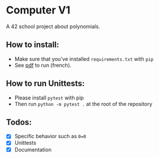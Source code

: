 Computer V1
===========

A 42 school project about polynomials.


How to install:
-------------

- Make sure that you've installed `requirements.txt` with `pip`
- See [pdf](computorv1.fr.pdf) to run (french).


How to run Unittests:
--------------------

- Please install `pytest` with pip
- Then run `python -m pytest .` at the root of the repository

Todos:
------

- [x] Specific behavior such as `0=0`
- [x] Unittests
- [x] Documentation
